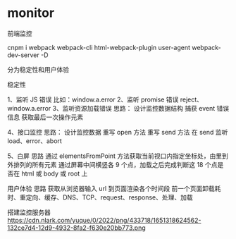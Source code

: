 # monitor

前端监控

cnpm i webpack webpack-cli html-webpack-plugin user-agent webpack-dev-server -D

分为稳定性和用户体验

稳定性

1、监听 JS 错误 比如：window.a.error
2、监听 promise 错误 reject、window.a.error
3、监听资源加载错误
思路：
设计监控数据结构
捕获 event 错误信息
获取最后一次操作元素

4、接口监控
思路：
设计监控数据
重写 open 方法
重写 send 方法
在 send 监听 load、error、abort

5、白屏
思路
通过 elementsFromPoint 方法获取当前视口内指定坐标处，由里到外排列的所有元素
通过屏幕中间横竖各 9 个点，加载之后完成判断这 18 个点是否在 html 或 body 或 root 上

用户体验
思路
获取从浏览器输入 url 到页面渲染各个时间段
前一个页面卸载耗时、重定向、缓存、DNS、TCP、request、response、处理、加载

搭建监控服务器
https://cdn.nlark.com/yuque/0/2022/png/433718/1651318624562-132ce7d4-12d9-4932-8fa2-f630e20bb773.png
